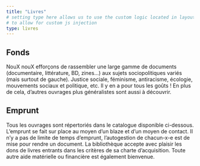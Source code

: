 ```yaml
---
title: "Livres"
# setting type here allows us to use the custom logic located in layouts/livres/single.html
# to allow for custom js injection
type: livres
---
```


## Fonds

NouX nouX efforçons de rassembler une large gamme de documents (documentaire, littérature, BD, zines…) aux sujets sociopolitiques variés (mais surtout de gauche). 
Justice sociale, féminisme, antiracisme, écologie, mouvements sociaux et politique, etc. Il y en a pour tous les goûts !
En plus de cela, d’autres ouvrages plus généralistes sont aussi à découvrir.

## Emprunt

Tous les ouvrages sont répertoriés dans le catalogue disponible ci-dessous.
L’emprunt se fait sur place au moyen d’un blaze et d’un moyen de contact. Il n’y a pas de limite de temps d’emprunt, l’autogestion de chacun-x-e est de mise pour rendre un document.
La bibliothèque accepte avec plaisir les dons de livres entrants dans les critères de sa charte d’acquisition. Toute autre aide matérielle ou financière est également bienvenue.



